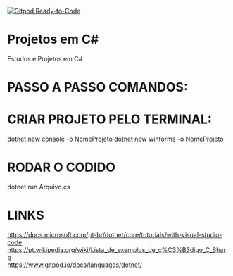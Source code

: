 [![Gitpod Ready-to-Code](https://img.shields.io/badge/Gitpod-Ready--to--Code-blue?logo=gitpod)](https://gitpod.io/#https://github.com/Victormbg/Projetos-em-C-Sharp) 

# Projetos em C#
Estudos e Projetos em C#

# PASSO A PASSO COMANDOS:

# CRIAR PROJETO PELO TERMINAL:
dotnet new console -o NomeProjeto
dotnet new winforms -o NomeProjeto

# RODAR O CODIDO
dotnet run Arquivo.cs

# LINKS
https://docs.microsoft.com/pt-br/dotnet/core/tutorials/with-visual-studio-code<br>
https://pt.wikipedia.org/wiki/Lista_de_exemplos_de_c%C3%B3digo_C_Sharp<br>
https://www.gitpod.io/docs/languages/dotnet/